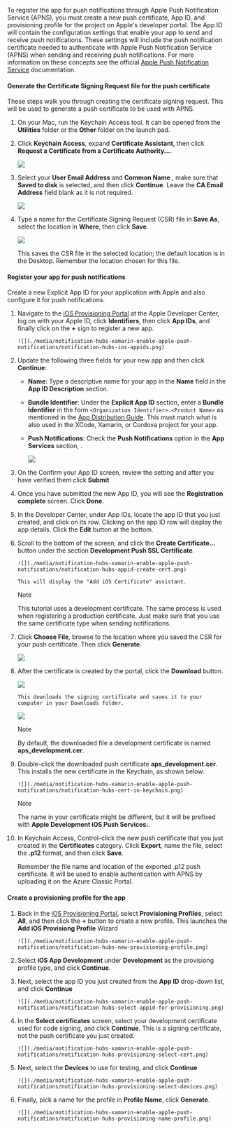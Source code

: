 

To register the app for push notifications through Apple Push Notification Service (APNS), you must create a new push certificate, App ID, and provisioning profile for the project on Apple's developer portal. The App ID will contain the configuration settings that enable your app to send and receive push notifications. These settings will include the push notification certificate needed to authenticate with Apple Push Notification Service (APNS) when sending and receiving push notifications. For more information on these concepts see the official [Apple Push Notification Service](http://go.microsoft.com/fwlink/p/?LinkId=272584) documentation.

#### Generate the Certificate Signing Request file for the push certificate
These steps walk you through creating the certificate signing request. This will be used to generate a push certificate to be used with APNS.

1. On your Mac, run the Keychain Access tool. It can be opened from the **Utilities** folder or the **Other** folder on the launch pad.
2. Click **Keychain Access**, expand **Certificate Assistant**, then click **Request a Certificate from a Certificate Authority...**.
   
      ![](./media/notification-hubs-xamarin-enable-apple-push-notifications/notification-hubs-request-cert-from-ca.png)
3. Select your **User Email Address** and **Common Name** , make sure that **Saved to disk** is selected, and then click **Continue**. Leave the **CA Email Address** field blank as it is not required.
   
      ![](./media/notification-hubs-xamarin-enable-apple-push-notifications/notification-hubs-csr-info.png)
4. Type a name for the Certificate Signing Request (CSR) file in **Save As**, select the location in **Where**, then click **Save**.
   
      ![](./media/notification-hubs-xamarin-enable-apple-push-notifications/notification-hubs-save-csr.png)
   
      This saves the CSR file in the selected location; the default location is in the Desktop. Remember the location chosen for this file.

#### Register your app for push notifications
Create a new Explicit App ID for your application with Apple and also configure it for push notifications.  

1. Navigate to the [iOS Provisioning Portal](http://go.microsoft.com/fwlink/p/?LinkId=272456) at the Apple Developer Center, log on with your Apple ID, click **Identifiers**, then click **App IDs**, and finally click on the **+** sign to register a new app.
   
       ![](./media/notification-hubs-xamarin-enable-apple-push-notifications/notification-hubs-ios-appids.png)
2. Update the following three fields for your new app and then click **Continue**:
   
   * **Name**: Type a descriptive name for your app in the **Name** field in the **App ID Description** section.
   * **Bundle Identifier**: Under the **Explicit App ID** section, enter a **Bundle Identifier** in the form `<Organization Identifier>.<Product Name>` as mentioned in the [App Distribution Guide](https://developer.apple.com/library/mac/documentation/IDEs/Conceptual/AppDistributionGuide/ConfiguringYourApp/ConfiguringYourApp.html#//apple_ref/doc/uid/TP40012582-CH28-SW8). This must match what is also used in the XCode, Xamarin, or Cordova project for your app.
   * **Push Notifications**: Check the **Push Notifications** option in the **App Services** section, .
     
     ![](./media/notification-hubs-xamarin-enable-apple-push-notifications/notification-hubs-new-appid-info.png)
3. On the Confirm your App ID screen, review the setting and after you have verified them click **Submit**
4. Once you have submitted the new App ID, you will see the **Registration complete** screen. Click **Done**.
5. In the Developer Center, under App IDs, locate the app ID that you just created, and click on its row. Clicking on the app ID row will display the app details. Click the **Edit** button at the bottom.
6. Scroll to the bottom of the screen, and click the **Create Certificate...** button under the section **Development Push SSL Certificate**.
   
       ![](./media/notification-hubs-xamarin-enable-apple-push-notifications/notification-hubs-appid-create-cert.png)
   
       This will display the "Add iOS Certificate" assistant.
   
   > [!NOTE]
   > This tutorial uses a development certificate. The same process is used when registering a production certificate. Just make sure that you use the same certificate type when sending notifications.
   > 
   > 
7. Click **Choose File**, browse to the location where you saved the CSR for your push certificate. Then click **Generate**.
   
      ![](./media/notification-hubs-xamarin-enable-apple-push-notifications/notification-hubs-appid-cert-choose-csr.png)
8. After the certificate is created by the portal, click the **Download** button.
   
      ![](./media/notification-hubs-xamarin-enable-apple-push-notifications/notification-hubs-appid-download-cert.png)
   
       This downloads the signing certificate and saves it to your computer in your Downloads folder.
   
      ![](./media/notification-hubs-enable-apple-push-notifications/notification-hubs-cert-downloaded.png)
   
   > [!NOTE]
   > By default, the downloaded file a development certificate is named **aps_development.cer**.
   > 
   > 
9. Double-click the downloaded push certificate **aps_development.cer**. This installs the new certificate in the Keychain, as shown below:
   
       ![](./media/notification-hubs-xamarin-enable-apple-push-notifications/notification-hubs-cert-in-keychain.png)
   
   > [!NOTE]
   > The name in your certificate might be different, but it will be prefixed with **Apple Development iOS Push Services:**.
   > 
   > 
10. In Keychain Access, Control-click the new push certificate that you just created in the **Certificates** category. Click **Export**, name the file, select the **.p12** format, and then click **Save**.
    
    Remember the file name and location of the exported .p12 push certificate. It will be used to enable authentication with APNS by uploading it on the Azure Classic Portal.

#### Create a provisioning profile for the app
1. Back in the <a href="http://go.microsoft.com/fwlink/p/?LinkId=272456" target="_blank">iOS Provisioning Portal</a>, select **Provisioning Profiles**, select **All**, and then click the **+** button to create a new profile. This launches the **Add iOS Provisiong Profile** Wizard
   
       ![](./media/notification-hubs-xamarin-enable-apple-push-notifications/notification-hubs-new-provisioning-profile.png)
2. Select **iOS App Development** under **Development** as the provisiong profile type, and click **Continue**.
3. Next, select the app ID you just created from the **App ID** drop-down list, and click **Continue**
   
       ![](./media/notification-hubs-xamarin-enable-apple-push-notifications/notification-hubs-select-appid-for-provisioning.png)
4. In the **Select certificates** screen, select your development certificate used for code signing, and click **Continue**. This is a signing certificate, not the push certificate you just created.
   
       ![](./media/notification-hubs-xamarin-enable-apple-push-notifications/notification-hubs-provisioning-select-cert.png)
5. Next, select the **Devices** to use for testing, and click **Continue**
   
       ![](./media/notification-hubs-xamarin-enable-apple-push-notifications/notification-hubs-provisioning-select-devices.png)
6. Finally, pick a name for the profile in **Profile Name**, click **Generate**.
   
       ![](./media/notification-hubs-xamarin-enable-apple-push-notifications/notification-hubs-provisioning-name-profile.png)


